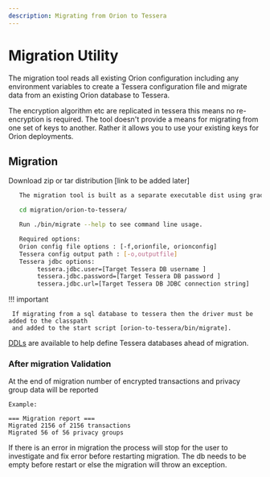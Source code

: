```yaml
---
description: Migrating from Orion to Tessera
---
```


# Migration Utility

The migration tool reads all existing Orion configuration including any environment variables to create a Tessera configuration file and migrate data from an existing Orion database to Tessera.

The encryption algorithm etc are replicated in tessera this means no re-encryption is required. The tool doesn't provide a means for migrating from one set of keys to another. Rather it allows you to use your existing keys for Orion deployments.

## Migration

Download zip or tar distribution [link to be added later]

```bash
   The migration tool is built as a separate executable dist using gradle only.

   cd migration/orion-to-tessera/

   Run ./bin/migrate --help to see command line usage.

   Required options:
   Orion config file options : [-f,orionfile, orionconfig]
   Tessera config output path : [-o,outputfile]
   Tessera jdbc options:
        tessera.jdbc.user=[Target Tessera DB username ]
        tessera.jdbc.password=[Target Tessera DB password ]
        tessera.jdbc.url=[Target Tessera DB JDBC connection string]
 ```

!!! important

     If migrating from a sql database to tessera then the driver must be added to the classpath
     and added to the start script [orion-to-tessera/bin/migrate].

[DDLs](https://github.com/jpmorganchase/tessera/tree/master/ddls/create-table) are available to help define Tessera databases ahead of migration.

### After migration Validation

At the end of migration number of encrypted transactions and privacy group data will be reported

```text
Example:

=== Migration report ===
Migrated 2156 of 2156 transactions
Migrated 56 of 56 privacy groups
```

If there is an error in migration the process will stop for the user to investigate and fix error before
restarting migration. The db needs to be empty before restart or else the migration will throw an exception.

<!--links-->
[building Tessera from source]: https://github.com/ConsenSys/tessera#building-tessera-from-source
[configuration file]: ../../Reference/SampleConfiguration.md#jdbc
